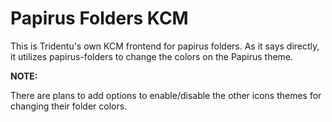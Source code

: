 # Papirus Folders KCM

This is Tridentu's own KCM frontend for papirus folders. As it says directly, it utilizes papirus-folders to change the colors on the Papirus theme.

**NOTE:**

There are plans to add options to enable/disable the other icons themes for changing their folder colors.  
